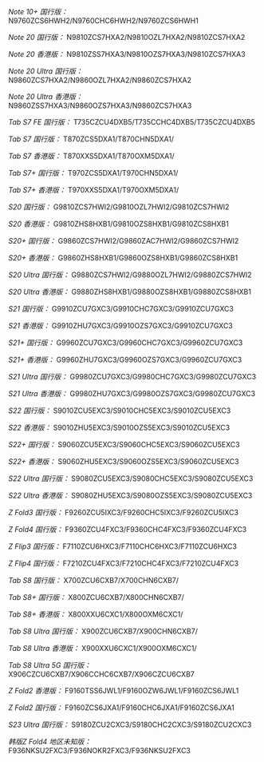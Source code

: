*Note 10+ 国行版：*
N9760ZCS6HWH2/N9760CHC6HWH2/N9760ZCS6HWH1

*Note 20 国行版：*
N9810ZCS7HXA2/N9810OZL7HXA2/N9810ZCS7HXA2

*Note 20 香港版：*
N9810ZSS7HXA3/N9810OZS7HXA3/N9810ZCS7HXA3

*Note 20 Ultra 国行版：*
N9860ZCS7HXA2/N9860OZL7HXA2/N9860ZCS7HXA2

*Note 20 Ultra 香港版：*
N9860ZSS7HXA3/N9860OZS7HXA3/N9860ZCS7HXA3

*Tab S7 FE 国行版：*
T735CZCU4DXB5/T735CCHC4DXB5/T735CZCU4DXB5

*Tab S7 国行版：*
T870ZCS5DXA1/T870CHN5DXA1/

*Tab S7 香港版：*
T870XXS5DXA1/T870OXM5DXA1/

*Tab S7+ 国行版：*
T970ZCS5DXA1/T970CHN5DXA1/

*Tab S7+ 香港版：*
T970XXS5DXA1/T970OXM5DXA1/

*S20 国行版：*
G9810ZCS7HWI2/G9810OZL7HWI2/G9810ZCS7HWI2

*S20 香港版：*
G9810ZHS8HXB1/G9810OZS8HXB1/G9810ZCS8HXB1

*S20+ 国行版：*
G9860ZCS7HWI2/G9860ZAC7HWI2/G9860ZCS7HWI2

*S20+ 香港版：*
G9860ZHS8HXB1/G9860OZS8HXB1/G9860ZCS8HXB1

*S20 Ultra 国行版：*
G9880ZCS7HWI2/G9880OZL7HWI2/G9880ZCS7HWI2

*S20 Ultra 香港版：*
G9880ZHS8HXB1/G9880OZS8HXB1/G9880ZCS8HXB1

*S21 国行版：*
G9910ZCU7GXC3/G9910CHC7GXC3/G9910ZCU7GXC3

*S21 香港版：*
G9910ZHU7GXC3/G9910OZS7GXC3/G9910ZCU7GXC3

*S21+ 国行版：*
G9960ZCU7GXC3/G9960CHC7GXC3/G9960ZCU7GXC3

*S21+ 香港版：*
G9960ZHU7GXC3/G9960OZS7GXC3/G9960ZCU7GXC3

*S21 Ultra 国行版：*
G9980ZCU7GXC3/G9980CHC7GXC3/G9980ZCU7GXC3

*S21 Ultra 香港版：*
G9980ZHU7GXC3/G9980OZS7GXC3/G9980ZCU7GXC3

*S22 国行版：*
S9010ZCU5EXC3/S9010CHC5EXC3/S9010ZCU5EXC3

*S22 香港版：*
S9010ZHU5EXC3/S9010OZS5EXC3/S9010ZCU5EXC3

*S22+ 国行版：*
S9060ZCU5EXC3/S9060CHC5EXC3/S9060ZCU5EXC3

*S22+ 香港版：*
S9060ZHU5EXC3/S9060OZS5EXC3/S9060ZCU5EXC3

*S22 Ultra 国行版：*
S9080ZCU5EXC3/S9080CHC5EXC3/S9080ZCU5EXC3

*S22 Ultra 香港版：*
S9080ZHU5EXC3/S9080OZS5EXC3/S9080ZCU5EXC3

*Z Fold3 国行版：*
F9260ZCU5IXC3/F9260CHC5IXC3/F9260ZCU5IXC3

*Z Fold4 国行版：*
F9360ZCU4FXC3/F9360CHC4FXC3/F9360ZCU4FXC3

*Z Flip3 国行版：*
F7110ZCU6HXC3/F7110CHC6HXC3/F7110ZCU6HXC3

*Z Flip4 国行版：*
F7210ZCU4FXC3/F7210CHC4FXC3/F7210ZCU4FXC3

*Tab S8 国行版：*
X700ZCU6CXB7/X700CHN6CXB7/

*Tab S8+ 国行版：*
X800ZCU6CXB7/X800CHN6CXB7/

*Tab S8+ 香港版：*
X800XXU6CXC1/X800OXM6CXC1/

*Tab S8 Ultra 国行版：*
X900ZCU6CXB7/X900CHN6CXB7/

*Tab S8 Ultra 香港版：*
X900XXU6CXC1/X900OXM6CXC1/

*Tab S8 Ultra 5G 国行版：*
X906CZCU6CXB7/X906CCHC6CXB7/X906CZCU6CXB7

*Z Fold2 香港版：*
F9160TSS6JWL1/F9160OZW6JWL1/F9160ZCS6JWL1

*Z Fold2 国行版：*
F9160ZCS6JXA1/F9160CHC6JXA1/F9160ZCS6JXA1

*S23 Ultra 国行版：*
S9180ZCU2CXC3/S9180CHC2CXC3/S9180ZCU2CXC3

*韩版Z Fold4 地区未知版：*
F936NKSU2FXC3/F936NOKR2FXC3/F936NKSU2FXC3

